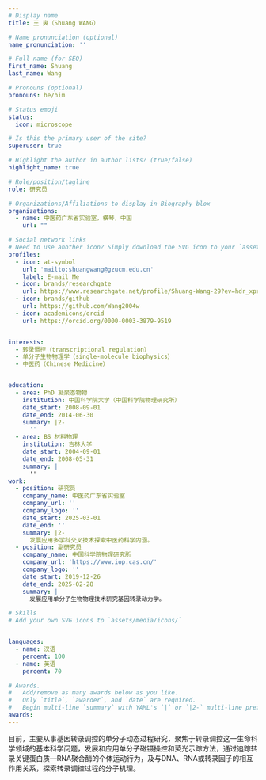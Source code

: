 ```yaml
---
# Display name
title: 王 爽（Shuang WANG）

# Name pronunciation (optional)
name_pronunciation: ''

# Full name (for SEO)
first_name: Shuang
last_name: Wang

# Pronouns (optional)
pronouns: he/him

# Status emoji
status:
  icon: microscope

# Is this the primary user of the site?
superuser: true

# Highlight the author in author lists? (true/false)
highlight_name: true

# Role/position/tagline
role: 研究员

# Organizations/Affiliations to display in Biography blox
organizations:
  - name: 中医药广东省实验室，横琴，中国
    url: ""

# Social network links
# Need to use another icon? Simply download the SVG icon to your `assets/media/icons/` folder.
profiles:
  - icon: at-symbol
    url: 'mailto:shuangwang@gzucm.edu.cn'
    label: E-mail Me
  - icon: brands/researchgate
    url: https://www.researchgate.net/profile/Shuang-Wang-29?ev=hdr_xprf
  - icon: brands/github
    url: https://github.com/Wang2004w
  - icon: academicons/orcid
    url: https://orcid.org/0000-0003-3879-9519


interests:
  - 转录调控（transcriptional regulation）
  - 单分子生物物理学（single-molecule biophysics）
  - 中医药（Chinese Medicine）


education:
  - area: PhD 凝聚态物物
    institution: 中国科学院大学（中国科学院物理研究所）
    date_start: 2008-09-01
    date_end: 2014-06-30
    summary: |2-
      ''
  - area: BS 材料物理
    institution: 吉林大学
    date_start: 2004-09-01
    date_end: 2008-05-31
    summary: |
      ''
work:
  - position: 研究员
    company_name: 中医药广东省实验室
    company_url: ''
    company_logo: ''
    date_start: 2025-03-01
    date_end: ''
    summary: |2-
      发展应用多学科交叉技术探索中医药科学内涵。
  - position: 副研究员
    company_name: 中国科学院物理研究所
    company_url: 'https://www.iop.cas.cn/'
    company_logo: ''
    date_start: 2019-12-26
    date_end: 2025-02-28
    summary: |
      发展应用单分子生物物理技术研究基因转录动力学。

# Skills
# Add your own SVG icons to `assets/media/icons/`


languages:
  - name: 汉语
    percent: 100
  - name: 英语
    percent: 70

# Awards.
#   Add/remove as many awards below as you like.
#   Only `title`, `awarder`, and `date` are required.
#   Begin multi-line `summary` with YAML's `|` or `|2-` multi-line prefix and indent 2 spaces below.
awards:
---
```


目前，主要从事基因转录调控的单分子动态过程研究，聚焦于转录调控这一生命科学领域的基本科学问题，发展和应用单分子磁镊操控和荧光示踪方法，通过追踪转录关键蛋白质—RNA聚合酶的个体运动行为，及与DNA、RNA或转录因子的相互作用关系，探索转录调控过程的分子机理。
